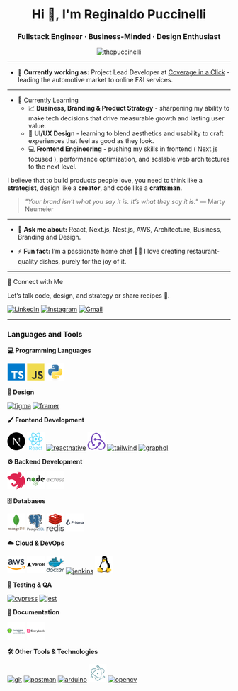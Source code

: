 <h1 align="center">Hi 👋, I'm Reginaldo Puccinelli</h1>
<h3 align="center">Fullstack Engineer · Business-Minded · Design Enthusiast</h3>

<p align="center">
  <img src="https://komarev.com/ghpvc/?username=thepuccinelli&label=Profile%20views&color=0e75b6&style=flat" alt="thepuccinelli" />
</p>

---

- 🔭 **Currently working as:** Project Lead Developer at [Coverage in a Click](https://coverageinaclick.com/) - leading the automotive market to online F&I services.

---

- 🌱 Currently Learning
  - 📈 **Business, Branding & Product Strategy** - sharpening my ability to make tech decisions that drive measurable growth and lasting user value.  
  - 🎨 **UI/UX Design** - learning to blend aesthetics and usability to craft experiences that feel as good as they look.  
  - 💻 **Frontend Engineering** - pushing my skills in frontend ( Next.js focused ), performance optimization, and scalable web architectures to the next level.

I believe that to build products people love, you need to think like a **strategist**, design like a **creator**, and code like a **craftsman**.

> *"Your brand isn’t what you say it is. It’s what they say it is."* — Marty Neumeier
---
- 💬 **Ask me about:** React, Next.js, Nest.js, AWS, Architecture, Business, Branding and Design.

- ⚡ **Fun fact:** I’m a passionate home chef 🧑‍🍳 I love creating restaurant-quality dishes, purely for the joy of it.
---

🤝 Connect with Me

Let’s talk code, design, and strategy or share recipes 🍳.

[![LinkedIn](https://img.shields.io/badge/LinkedIn-Connect-blue?style=for-the-badge&logo=linkedin)](https://linkedin.com/in/reginaldopuccinelli)
[![Instagram](https://img.shields.io/badge/Instagram-Follow-E4405F?style=for-the-badge&logo=instagram&logoColor=white)](https://instagram.com/thepuccinelli)
[![Gmail](https://img.shields.io/badge/Email-Contact-c14438?style=for-the-badge&logo=gmail&logoColor=white)](mailto:puccinellirpr@gmail.com)


---

<h3 align="left">Languages and Tools</h3>

**💻 Programming Languages**  
<p align="left">
  <a href="https://www.typescriptlang.org/" target="_blank"><img src="https://raw.githubusercontent.com/devicons/devicon/master/icons/typescript/typescript-original.svg" alt="typescript" width="40" height="40"/></a>
  <a href="https://developer.mozilla.org/en-US/docs/Web/JavaScript" target="_blank"><img src="https://raw.githubusercontent.com/devicons/devicon/master/icons/javascript/javascript-original.svg" alt="javascript" width="40" height="40"/></a>
  <a href="https://www.python.org" target="_blank"><img src="https://raw.githubusercontent.com/devicons/devicon/master/icons/python/python-original.svg" alt="python" width="40" height="40"/></a>
</p>

**🎨 Design**  
<p align="left">
  <a href="https://www.figma.com/" target="_blank"><img src="https://www.vectorlogo.zone/logos/figma/figma-icon.svg" alt="figma" width="40" height="40"/></a>
  <a href="https://www.framer.com/" target="_blank"><img src="https://www.vectorlogo.zone/logos/framer/framer-icon.svg" alt="framer" width="40" height="40"/></a>
</p>

**🖌️ Frontend Development**  
<p align="left">
  <a href="https://nextjs.org/" target="_blank"><img src="https://raw.githubusercontent.com/devicons/devicon/refs/heads/master/icons/nextjs/nextjs-original.svg" alt="nextjs" width="40" height="40"/></a>
  <a href="https://reactjs.org/" target="_blank"><img src="https://raw.githubusercontent.com/devicons/devicon/master/icons/react/react-original-wordmark.svg" alt="react" width="40" height="40"/></a>
  <a href="https://reactnative.dev/" target="_blank"><img src="https://reactnative.dev/img/header_logo.svg" alt="reactnative" width="40" height="40"/></a>
  <a href="https://redux.js.org" target="_blank"><img src="https://raw.githubusercontent.com/devicons/devicon/master/icons/redux/redux-original.svg" alt="redux" width="40" height="40"/></a>
  <a href="https://tailwindcss.com/" target="_blank"><img src="https://www.vectorlogo.zone/logos/tailwindcss/tailwindcss-icon.svg" alt="tailwind" width="40" height="40"/></a>
  <a href="https://graphql.org" target="_blank"><img src="https://www.vectorlogo.zone/logos/graphql/graphql-icon.svg" alt="graphql" width="40" height="40"/></a>
</p>

**⚙️ Backend Development**  
<p align="left">
  <a href="https://nestjs.com/" target="_blank"><img src="https://raw.githubusercontent.com/devicons/devicon/refs/heads/master/icons/nestjs/nestjs-original.svg" alt="nestjs" width="40" height="40"/></a>
  <a href="https://nodejs.org" target="_blank"><img src="https://raw.githubusercontent.com/devicons/devicon/master/icons/nodejs/nodejs-original-wordmark.svg" alt="nodejs" width="40" height="40"/></a>
  <a href="https://expressjs.com" target="_blank"><img src="https://raw.githubusercontent.com/devicons/devicon/master/icons/express/express-original-wordmark.svg" alt="express" width="40" height="40"/></a>
</p>

**🗄️ Databases**  
<p align="left">
  <a href="https://www.mongodb.com/" target="_blank"><img src="https://raw.githubusercontent.com/devicons/devicon/master/icons/mongodb/mongodb-original-wordmark.svg" alt="mongodb" width="40" height="40"/></a>
  <a href="https://www.postgresql.org" target="_blank"><img src="https://raw.githubusercontent.com/devicons/devicon/master/icons/postgresql/postgresql-original-wordmark.svg" alt="postgresql" width="40" height="40"/></a>
  <a href="https://redis.io" target="_blank"><img src="https://raw.githubusercontent.com/devicons/devicon/master/icons/redis/redis-original-wordmark.svg" alt="redis" width="40" height="40"/></a>
  <a href="https://www.prisma.io/" target="_blank"><img src="https://raw.githubusercontent.com/devicons/devicon/refs/heads/master/icons/prisma/prisma-original-wordmark.svg" alt="prisma" width="40" height="40"/></a>
</p>

**☁️ Cloud & DevOps**  
<p align="left">
  <a href="https://aws.amazon.com" target="_blank"><img src="https://raw.githubusercontent.com/devicons/devicon/master/icons/amazonwebservices/amazonwebservices-original-wordmark.svg" alt="aws" width="40" height="40"/></a>
  <a href="https://vercel.com/" target="_blank"><img src="https://raw.githubusercontent.com/devicons/devicon/refs/heads/master/icons/vercel/vercel-original-wordmark.svg" alt="vercel" width="40" height="40"/></a>
  <a href="https://www.docker.com/" target="_blank"><img src="https://raw.githubusercontent.com/devicons/devicon/master/icons/docker/docker-original-wordmark.svg" alt="docker" width="40" height="40"/></a>
  <a href="https://www.jenkins.io" target="_blank"><img src="https://www.vectorlogo.zone/logos/jenkins/jenkins-icon.svg" alt="jenkins" width="40" height="40"/></a>
  <a href="https://www.linux.org/" target="_blank"><img src="https://raw.githubusercontent.com/devicons/devicon/master/icons/linux/linux-original.svg" alt="linux" width="40" height="40"/></a>
</p>

**🧪 Testing & QA**  
<p align="left">
  <a href="https://www.cypress.io" target="_blank"><img src="https://raw.githubusercontent.com/simple-icons/simple-icons/6e46ec1fc23b60c8fd0d2f2ff46db82e16dbd75f/icons/cypress.svg" alt="cypress" width="40" height="40"/></a>
  <a href="https://jestjs.io" target="_blank"><img src="https://www.vectorlogo.zone/logos/jestjsio/jestjsio-icon.svg" alt="jest" width="40" height="40"/></a>
</p>

**📄 Documentation**
<p align="left">
  <a href="https://swagger.io/" target="_blank"><img src="https://raw.githubusercontent.com/devicons/devicon/refs/heads/master/icons/swagger/swagger-original-wordmark.svg" alt="swagger" width="40" height="40"/></a>
  <a href="https://storybook.js.org/" target="_blank"><img src="https://raw.githubusercontent.com/devicons/devicon/refs/heads/master/icons/storybook/storybook-original-wordmark.svg" alt="storybook" width="40" height="40"/></a>
</p>

**🛠️ Other Tools & Technologies**  
<p align="left">
  <a href="https://git-scm.com/" target="_blank"><img src="https://www.vectorlogo.zone/logos/git-scm/git-scm-icon.svg" alt="git" width="40" height="40"/></a>
  <a href="https://postman.com" target="_blank"><img src="https://www.vectorlogo.zone/logos/getpostman/getpostman-icon.svg" alt="postman" width="40" height="40"/></a>
  <a href="https://www.arduino.cc/" target="_blank"><img src="https://cdn.worldvectorlogo.com/logos/arduino-1.svg" alt="arduino" width="40" height="40"/></a>
  <a href="https://www.electronjs.org" target="_blank"><img src="https://raw.githubusercontent.com/devicons/devicon/master/icons/electron/electron-original.svg" alt="electron" width="40" height="40"/></a>
  <a href="https://opencv.org/" target="_blank"><img src="https://www.vectorlogo.zone/logos/opencv/opencv-icon.svg" alt="opencv" width="40" height="40"/></a>
</p>
